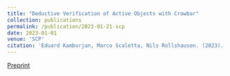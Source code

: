 ```yaml
---
title: "Deductive Verification of Active Objects with Crowbar"
collection: publications
permalink: /publication/2023-01-21-scp
date: 2023-01-01
venue: 'SCP'
citation: 'Eduard Kamburjan, Marco Scaletta, Nils Rollshausen. (2023). <b>Sci. Comput. Program.</b>. Elsevier.'
---
```


[Preprint](/files/scp3.pdf)

